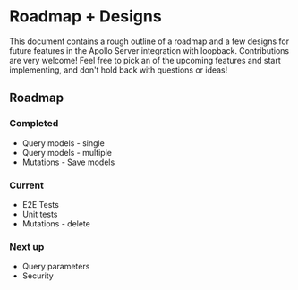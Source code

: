 # Roadmap + Designs

This document contains a rough outline of a roadmap and a few designs for future features in the Apollo Server integration with loopback. Contributions are very welcome! Feel free to pick an of the upcoming features and start implementing, and don't hold back with questions or ideas!


## Roadmap

### Completed

* Query models - single
* Query models - multiple  
* Mutations -  Save models

### Current

* E2E Tests
* Unit tests
* Mutations - delete

### Next up

* Query parameters
* Security

